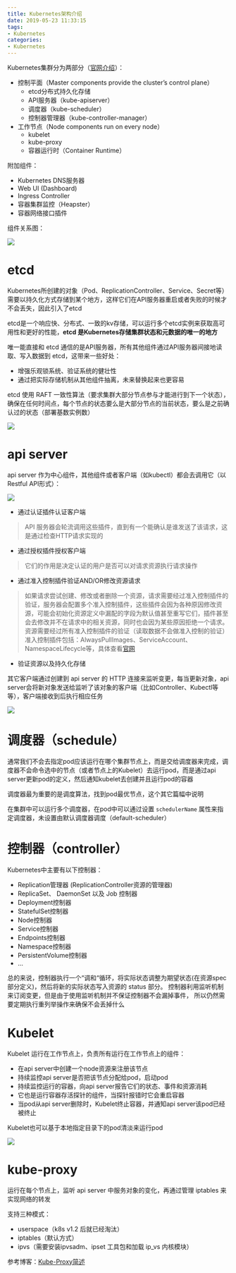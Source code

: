 ```yaml
---
title: Kubernetes架构介绍
date: 2019-05-23 11:33:15
tags:
- Kubernetes
categories:
- Kubernetes
---
```


Kubernetes集群分为两部分（[官网介绍](https://kubernetes.io/docs/concepts/overview/components/)）：
* 控制平面（Master components provide the cluster’s control plane）
    * etcd分布式持久化存储
    * API服务器（kube-apiserver）
    * 调度器（kube-scheduler）
    * 控制器管理器（kube-controller-manager）
* 工作节点（Node components run on every node）
    * kubelet
    * kube-proxy
    * 容器运行时（Container Runtime）

附加组件：
* Kubernetes DNS服务器
* Web UI (Dashboard)
* Ingress Controller
* 容器集群监控（Heapster）
* 容器网络接口插件

组件关系图：

![](/images/kubernetes/k8s组件关系图.png)

# etcd

Kubernetes所创建的对象（Pod、ReplicationController、Service、Secret等）需要以持久化方式存储到某个地方，这样它们在API服务器重启或者失败的时候才不会丢失，因此引入了etcd

etcd是一个响应快、分布式、一致的kv存储，可以运行多个etcd实例来获取高可用性和更好的性能，**etcd 是Kubernetes存储集群状态和元数据的唯一的地方**

唯一能直接和 etcd 通信的是API服务器，所有其他组件通过API服务器间接地读取、写入数据到 etcd，这带来一些好处：
* 增强乐观锁系统、验证系统的健壮性
* 通过把实际存储机制从其他组件抽离，未来替换起来也更容易

etcd 使用 RAFT 一致性算法（要求集群大部分节点参与才能进行到下一个状态），确保在任何时间点，每个节点的状态要么是大部分节点的当前状态，要么是之前确认过的状态（部署基数实例数）

![](/images/kubernetes/etcd集群一致性.png)

# api server

api server 作为中心组件，其他组件或者客户端（如kubectl）都会去调用它（以Restful API形式）：

![](/images/kubernetes/apiserver调用流程示例.png)

* 通过认证插件认证客户端
> API 服务器会轮流调用这些插件，直到有一个能确认是谁发送了该请求，这是通过检查HTTP请求实现的
* 通过授权插件授权客户端
> 它们的作用是决定认证的用户是否可以对请求资源执行请求操作
* 通过准入控制插件验证AND/OR修改资源请求
> 如果请求尝试创建、修改或者删除一个资源，请求需要经过准入控制插件的验证，服务器会配置多个准入控制插件，这些插件会因为各种原因修改资源，可能会初始化资源定义中漏配的字段为默认值甚至重写它们，插件甚至会去修改并不在请求中的相关资源，同时也会因为某些原因拒绝一个请求。资源需要经过所有准入控制插件的验证（读取数据不会做准入控制的验证）
> 准入控制插件包括：AlwaysPullImages、ServiceAccount、NamespaceLifecycle等，具体查看[官网](https://kubernetes.io/docs/reference/access-authn-authz/admission-controllers/)
* 验证资源以及持久化存储

其它客户端通过创建到 api server 的 HTTP 连接来监听变更，每当更新对象，api server会将新对象发送给监听了该对象的客户端（比如Controller、Kubectl等等），客户端接收到后执行相应任务

![](/images/kubernetes/apiserver-watch.png)

# 调度器（schedule）

通常我们不会去指定pod应该运行在哪个集群节点上，而是交给调度器来完成，调度器不会命令选中的节点（或者节点上的Kubelet）去运行pod，而是通过api server更新pod的定义，然后通知kubelet去创建并且运行pod的容器

调度器最为重要的是调度算法，找到pod最优节点，这个其它篇幅中说明

在集群中可以运行多个调度器，在pod中可以通过设置 `schedulerName` 属性来指定调度器，未设置由默认调度器调度（default-scheduler）

# 控制器（controller）

Kubernetes中主要有以下控制器：
* Replication管理器 (ReplicationController资源的管理器) 
* ReplicaSet、 DaemonSet 以及 Job 控制器
* Deployment控制器
* StatefulSet控制器
* Node控制器
* Service控制器
* Endpoints控制器
* Namespace控制器
* PersistentVolume控制器
* ...

总的来说，控制器执行一个“调和“循环，将实际状态调整为期望状态(在资源spec部分定义)，然后将新的实际状态写入资源的 status 部分。 控制器利用监听机制来订阅变更，但是由于使用监听机制并不保证控制器不会漏掉事件， 所以仍然需要定期执行重列举操作来确保不会丢掉什么

# Kubelet

Kubelet 运行在工作节点上，负责所有运行在工作节点上的组件：
* 在api server中创建一个node资源来注册该节点
* 持续监控api server是否把该节点分配给pod，启动pod
* 持续监控运行的容器，向api server报告它们的状态、事件和资源消耗
* 它也是运行容器存活探针的组件，当探针报错时它会重启容器
* 当pod从api server删除时，Kubelet终止容器，并通知api server该pod已经被终止

Kubelet也可以基于本地指定目录下的pod清淡来运行pod

![](/images/kubernetes/Kubelet.png)

# kube-proxy

运行在每个节点上，监听 api server 中服务对象的变化，再通过管理 iptables 来实现网络的转发

支持三种模式：
* userspace（k8s v1.2 后就已经淘汰）
* iptables（默认方式）
* ipvs（需要安装ipvsadm、ipset 工具包和加载 ip_vs 内核模块）

参考博客：[Kube-Proxy简述](https://www.jianshu.com/p/3beb4336e251)